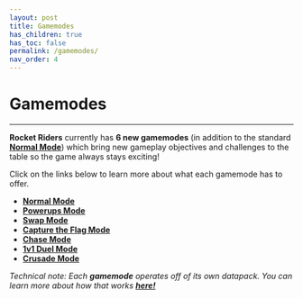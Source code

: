 ```yaml
---
layout: post
title: Gamemodes
has_children: true
has_toc: false
permalink: /gamemodes/
nav_order: 4
---
```

# **Gamemodes**
---

**Rocket Riders** currently has **6 new gamemodes** (in addition to the standard **[Normal Mode](https://zeroniaserver.github.io/RocketRidersWiki/gamemodes/normal)**) which bring new gameplay objectives and challenges to the table so the game always stays exciting!

Click on the links below to learn more about what each gamemode has to offer.

- **[Normal Mode](https://zeroniaserver.github.io/RocketRidersWiki/gamemodes/normal)**
- **[Powerups Mode](https://zeroniaserver.github.io/RocketRidersWiki/gamemodes/powerups)**
- **[Swap Mode](https://zeroniaserver.github.io/RocketRidersWiki/gamemodes/swap)**
- **[Capture the Flag Mode](https://zeroniaserver.github.io/RocketRidersWiki/gamemodes/ctf)**
- **[Chase Mode](https://zeroniaserver.github.io/RocketRidersWiki/gamemodes/chase)**
- **[1v1 Duel Mode](https://zeroniaserver.github.io/RocketRidersWiki/gamemodes/duel)**
- **[Crusade Mode](https://zeroniaserver.github.io/RocketRidersWiki/gamemodes/crusade)**

*Technical note: Each **gamemode** operates off of its own datapack. You can learn more about how that works **[here!](https://zeroniaserver.github.io/RocketRidersWiki/behind_the_scenes/gamemode_datapacks)***